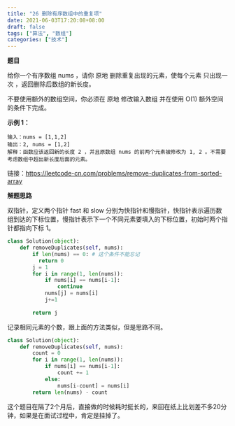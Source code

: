 ```yaml
---
title: "26 删除有序数组中的重复项"
date: 2021-06-03T17:20:08+08:00
draft: false
tags: ["算法", "数组"]
categories: ["技术"]
---
```


**题目**

给你一个有序数组 nums ，请你 原地 删除重复出现的元素，使每个元素 只出现一次 ，返回删除后数组的新长度。

不要使用额外的数组空间，你必须在 原地 修改输入数组 并在使用 O(1) 额外空间的条件下完成。

**示例 1：**

```
输入：nums = [1,1,2]
输出：2, nums = [1,2]
解释：函数应该返回新的长度 2 ，并且原数组 nums 的前两个元素被修改为 1, 2 。不需要考虑数组中超出新长度后面的元素。
```

链接：https://leetcode-cn.com/problems/remove-duplicates-from-sorted-array

**解题思路**

双指针，定义两个指针 fast 和 slow 分别为快指针和慢指针，快指针表示遍历数组到达的下标位置，慢指针表示下一个不同元素要填入的下标位置，初始时两个指针都指向下标 1。


```python
class Solution(object):
    def removeDuplicates(self, nums):
        if len(nums) == 0: # 这个条件不能忘记
          return 0
        j = 1
        for i in range(1, len(nums)):
            if nums[i] == nums[i-1]:
                continue
            nums[j] = nums[i]
            j+=1
            
        return j
```

记录相同元素的个数，跟上面的方法类似，但是思路不同。

```python
class Solution(object):
    def removeDuplicates(self, nums):
        count = 0
        for i in range(1, len(nums)):
            if nums[i] == nums[i-1]:
                count += 1
            else:
                nums[i-count] = nums[i]
        return len(nums) - count
```

这个题目在隔了2个月后，直接做的时候耗时挺长的，来回在纸上比划差不多20分钟，如果是在面试过程中，肯定是挂掉了。